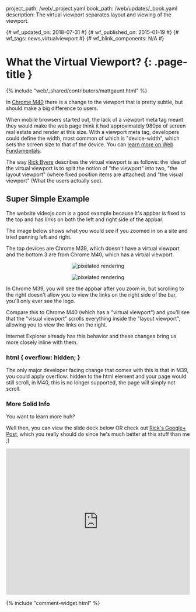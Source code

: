 project_path: /web/_project.yaml
book_path: /web/updates/_book.yaml
description: The virtual viewport separates layout and viewing of the viewport.

{# wf_updated_on: 2018-07-31 #}
{# wf_published_on: 2015-01-19 #}
{# wf_tags: news,virtualviewport #}
{# wf_blink_components: N/A #}

# What the Virtual Viewport? {: .page-title }

{% include "web/_shared/contributors/mattgaunt.html" %}



In [Chrome M40](https://code.google.com/p/chromium/issues/detail?id=148816)
there is a change to the viewport that is pretty subtle, but should make a big
difference to users.

When mobile browsers started out, the lack of a viewport meta tag meant they would make the web page think it had
approximately 980px of screen real estate and render at this size. With a viewport meta
tag, developers could define the width, most common of which is "device-width", which sets the screen size to that of the device. You can [learn more on Web
Fundamentals](/web/fundamentals/design-and-ux/responsive/#set-the-viewport).

The way [Rick Byers](https://plus.google.com/+RickByers/about) describes the virtual viewport is
as follows: the idea of the virtual viewport is to split the notion of "the
viewport" into two, "the layout viewport" (where fixed position items are attached)
and "the visual viewport" (What the users actually see).

## **Super Simple Example**

The website videojs.com is a good example because it's appbar is fixed to the
top and has links on both the left and right side of the appbar.  

The image below shows what you would see if you zoomed in on a site and tried
panning left and right.  

The top devices are Chrome M39, which doesn't have a virtual viewport
and the bottom 3 are from Chrome M40, which has a virtual viewport.

<p style="text-align: center;">
  <img style="max-width: 100%; height: auto;" src="/web/updates/images/2015-01-19-virtual-viewport/image00.png" alt="pixelated rendering" />
</p>

<p style="text-align: center;">
  <img style="max-width: 100%; height: auto;" src="/web/updates/images/2015-01-19-virtual-viewport/image01.png" alt="pixelated rendering" />
</p>

In Chrome M39, you will see the appbar after you zoom in,
but scrolling to the right doesn't allow you to view the links on the right side
of the bar, you'll only ever see the logo.  

Compare this to Chrome M40 (which has a "virtual viewport") and you'll see that
the "visual viewport" scrolls everything inside the "layout viewport", allowing
you to view the links on the right.

Internet Explorer already has this behavior and these changes bring us more
closely inline with them.

### html { overflow: hidden; }

The only major developer facing change that comes with this is that in M39, you could apply overflow: hidden to the html element and your page would still scroll, in M40, this is no longer supported, the page will simply not scroll.

### **More Solid Info**

You want to learn more huh?  

Well then, you can view the slide deck below OR check out [Rick's Google+
Post](https://plus.google.com/+RickByers/posts/bpxrWN4G3X5), which you really
should do since he's much better at this stuff than me ;)  

<p style="text-align: center;">
  <iframe src="https://docs.google.com/presentation/embed?id=1nJvJqL2dw5STi5FFpR6tP371vSpDWWs5Beksbfitpzc&amp;start=false&amp;loop=false&amp;" frameborder="0" style="max-width: 600px; width: 100%; height: 400px;"></iframe>
</p>


{% include "comment-widget.html" %}
